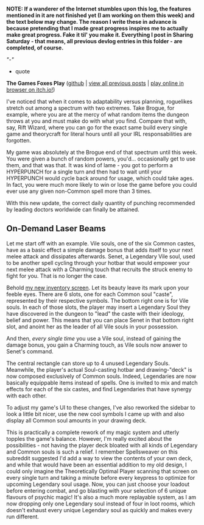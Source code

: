 **NOTE: If a wanderer of the Internet stumbles upon this log, the features mentioned in it are not finished yet (I am working on them this week) and the text below may change. The reason I write these in advance is because pretending that I made great progress inspires me to actually make great progress. Fake it til' you make it. Everything I post in Sharing Saturday - that means, all previous devlog entries in this folder - are completed, of course.**

*"-"*

- quote

**The Games Foxes Play** ([github](https://github.com/Oneirical/The-Games-Foxes-Play) | [view all previous posts](https://github.com/Oneirical/The-Games-Foxes-Play/tree/main/design/Development%20Logs) | [play online in browser on itch.io!](https://oneirical.itch.io/tgfp)) 

I've noticed that when it comes to adaptability versus planning, roguelikes stretch out among a spectrum with two extremes. Take Brogue, for example, where you are at the mercy of what random items the dungeon throws at you and must make do with what you find. Compare that with, say, Rift Wizard, where you can go for the exact same build every single game and theorycraft for literal hours until all your IRL responsabilities are forgotten.

My game was absolutely at the Brogue end of that spectrum until this week. You were given a bunch of random powers, you'd... occasionally get to use them, and that was that. It was kind of lame - you got to perform a HYPERPUNCH for a single turn and then had to wait until your HYPERPUNCH would cycle back around for usage, which could take ages. In fact, you were much more likely to win or lose the game before you could ever use any given non-Common spell more than 3 times.

With this new update, the correct daily quantity of punching recommended by leading doctors worldwide can finally be attained.

## On-Demand Laser Beams

Let me start off with an example. Vile souls, one of the six Common castes, have as a basic effect a simple damage bonus that adds itself to your next melee attack and dissipates afterwards. Senet, a Legendary Vile soul, used to be another spell cycling through your hotbar that would empower your next melee attack with a Charming touch that recruits the struck enemy to fight for you. That is no longer the case.

Behold [my new inventory screen](). Let its beauty leave its mark upon your feeble eyes. There are 6 slots, one for each Common soul "caste", represented by their respective symbols. The bottom right one is for Vile souls. In each of those slots, the player may insert a Legendary Soul they have discovered in the dungeon to "lead" the caste with their ideology, belief and power. This means that you can place Senet in that bottom right slot, and anoint her as the leader of all Vile souls in your possession.

And then, *every single time* you use a Vile soul, instead of gaining the damage bonus, you gain a Charming touch, as Vile souls now answer to Senet's command.

The central rectangle can store up to 4 unused Legendary Souls. Meanwhile, the player's actual Soul-casting hotbar and drawing-"deck" is now composed exclusively of Common souls. Indeed, Legendaries are now basically equippable items instead of spells. One is invited to mix and match effects for each of the six castes, and find Legendaries that have synergy with each other.

To adjust my game's UI to these changes, I've also reworked the sidebar to look a little bit nicer, use the new cool symbols I came up with and also display all Common soul amounts in your drawing deck.

This is practically a complete rework of my magic system and utterly topples the game's balance. However, I'm really excited about the possibilities - not having the player deck bloated with all kinds of Legendary and Common souls is such a relief. I remember Spellsweaver on this subreddit suggested I'd add a way to view the contents of your own deck, and while that would have been an essential addition to my old design, I could only imagine the Theoretically Optimal Player scanning that screen on every single turn and taking a minute before every keypress to optimize for upcoming Legendary soul usage. Now, you can just choose your loadout before entering combat, and go blasting with your selection of 6 unique flavours of psychic magic! It's also a much more replayable system, as I am now dropping only one Legendary soul instead of four in loot rooms, which doesn't exhaust every unique Legendary soul as quickly and makes every run different.